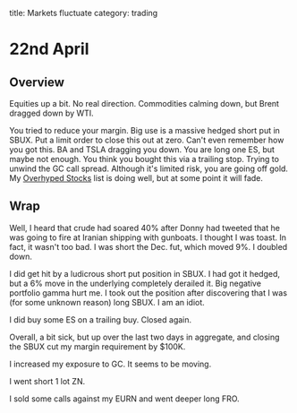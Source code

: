 title: Markets fluctuate
category: trading

# 22nd April

## Overview

Equities up a bit. No real direction.
Commodities calming down, but Brent dragged down by WTI.

You tried to reduce your margin. Big use is a massive hedged short put in SBUX. 
Put a limit order to close this out at zero. Can't even remember how you got this.
BA and TSLA dragging you down.
You are long one ES, but maybe not enough.
You think you bought this via a trailing stop.
Trying to unwind the GC call spread. 
Although it's limited risk, you are going off gold.
My [Overhyped Stocks](https://www.koyfin.com/myd/5e860e55f05193d872ab038b) list is doing well, but at some point it will fade.


## Wrap

Well, I heard that crude had soared 40% after Donny had tweeted that he was going to fire at Iranian shipping with gunboats. I thought I was toast.
In fact, it wasn't too bad. I was short the Dec. fut, which moved 9%. I doubled down.

I did get hit by a ludicrous short put position in SBUX. 
I had got it hedged, but a 6% move in the underlying completely derailed it.
Big negative portfolio gamma hurt me. I took out the position after discovering that I was (for some unknown reason) long SBUX. I am an idiot.

I did buy some ES on a trailing buy. Closed again.

Overall, a bit sick, but up over the last two days in aggregate, 
and closing the SBUX  cut my margin requirement by $100K.

I increased my exposure to GC. It seems to be moving.

I went short 1 lot ZN. 

I sold some calls against my EURN and went deeper long FRO.